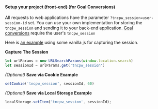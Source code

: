 #### Setup your project (front-end) (for Goal Conversions)
All requests to web applications have the parameter `?tncpw_session=user-session-id` set.
You can use your own implementation for storing the `tncpw_session` and sending it to your back-end application. 
[Goal conversions](https://docs.tonicpow.com/#caeffdd5-eaad-4fc8-ac01-8288b50e8e27) require the user's `tncpw_session`

Here is [an example](examples/front_end.js) using some vanilla js for capturing the session.

**Capture The Session**
```javascript
let urlParams = new URLSearchParams(window.location.search)
let sessionId = urlParams.get('tncpw_session') 
```

_(Optional)_ **Save via Cookie Example**
```javascript
setCookie('tncpw_session', sessionId, 60)
``` 

_(Optional)_ **Save via Local Storage Example**
```javascript
localStorage.setItem('tncpw_session', sessionId);
```
